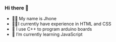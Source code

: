 ### Hi there 👋

- 🙋‍♂️ My name is Jhone
- 👨‍💻 I currently have experience in HTML and CSS
- 🤖 I use C++ to program arduino boards
- 🌱 I’m currently learning JavaScript

<!--
**jhonedourado/jhonedourado** is a ✨ _special_ ✨ repository because its `README.md` (this file) appears on your GitHub profile.

Here are some ideas to get you started:

- 🔭 I’m currently working on ...
- 🌱 I’m currently learning ...
- 👯 I’m looking to collaborate on ...
- 🤔 I’m looking for help with ...
- 💬 Ask me about ...
- 📫 How to reach me: ...
- 😄 Pronouns: ...
- ⚡ Fun fact: ...
-->

